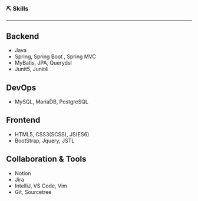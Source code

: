 

### ⛏️ Skills

---

## Backend

- Java
- Spring, Spring Boot , Spring MVC
- MyBatis, JPA, Querydsl
- Junit5, Junit4

## DevOps

- MySQL, MariaDB, PostgreSQL

## Frontend

- HTML5, CSS3(SCSS), JS(ES6)
- BootStrap, Jquery, JSTL


## Collaboration & Tools

- Notion
- Jira
- IntelliJ, VS Code, Vim
- Git, Sourcetree

